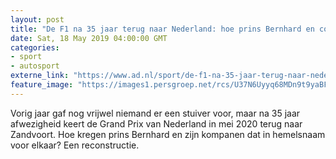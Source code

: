 ```yaml
---
layout: post
title: "De F1 na 35 jaar terug naar Nederland: hoe prins Bernhard en co het flikten"
date: Sat, 18 May 2019 04:00:00 GMT
categories: 
- sport 
- autosport 
externe_link: "https://www.ad.nl/sport/de-f1-na-35-jaar-terug-naar-nederland-hoe-prins-bernhard-en-co-het-flikten~af33fb4c/"
feature_image: "https://images1.persgroep.net/rcs/U37N6Uyyq68MDn9t9yaBFiaW17Y/diocontent/148600609/_fitwidth/400/?appId=21791a8992982cd8da851550a453bd7f&quality=0.7"
---
```


Vorig jaar gaf nog vrijwel niemand er een stuiver voor, maar na 35 jaar afwezigheid keert de Grand Prix van Nederland in mei 2020 terug naar Zandvoort. Hoe kregen prins Bernhard en zijn kompanen dat in hemelsnaam voor elkaar? Een reconstructie.
